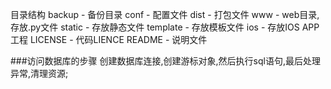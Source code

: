 目录结构
	backup - 备份目录
	conf - 配置文件
	dist - 打包文件
	www - web目录,存放.py文件
		static - 存放静态文件
		template - 存放模板文件
	ios - 存放IOS APP工程
	LICENSE - 代码LIENCE
	README - 说明文件


###访问数据库的步骤
	创建数据库连接,创建游标对象,然后执行sql语句,最后处理异常,清理资源;